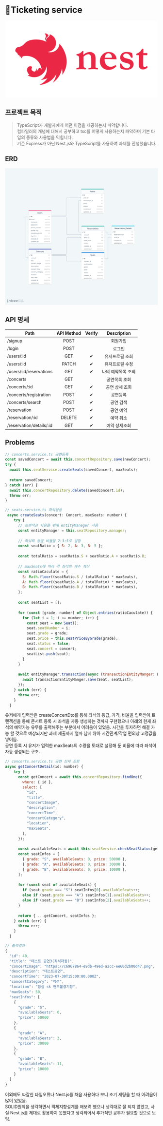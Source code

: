 # 🎫Ticketing service

![Main](/assets/images/image.png)

## 프로젝트 목적

> TypeScript가 개발자에게 어떤 이점을 제공하는지 파악합니다.  
> 컴파일러의 개념에 대해서 공부하고 tsc를 어떻게 사용하는지 파악하며 기본 타입의 종류와 사용법을 익힙니다.  
> 기존 Express가 아닌 Nest.js와 TypeScript를 사용하여 과제를 진행했습니다.

## ERD

![ERD](/assets/images/drawSQL-ticket-export-2023-08-03.png)

## API 명세

| Path                     | API Method | Verify |    Description     |
| ------------------------ | :--------: | :----: | :----------------: |
| /signup                  |    POST    |        |      회원가입      |
| /login                   |    POST    |        |       로그인       |
| /users/:id               |    GET     |   ✔    |  유저프로필 조회   |
| /users/:id               |   PATCH    |   ✔    |  유저프로필 수정   |
| /users/:id/reservations  |    GET     |   ✔    | 나의 예약목록 조회 |
| /concerts                |    GET     |        |   공연목록 조회    |
| /concerts/:id            |    GET     |   ✔    |   공연 상세 조회   |
| /concerts/registration   |    POST    |   ✔    |      공연등록      |
| /concerts/search         |    POST    |   ✔    |     공연 검색      |
| /reservation             |    POST    |   ✔    |     공연 예약      |
| /reservation/:id         |   DELETE   |   ✔    |     예약 취소      |
| /reservation/details/:id |    GET     |   ✔    |   예약 상세조회    |

## Problems

```javascript
// concerts.service.ts 공연등록
const savedConcert = await this.concertRepository.save(newConcert);
try {
  await this.seatService.createSeats(savedConcert, maxSeats);

  return savedConcert;
} catch (err) {
  await this.concertRepository.delete(savedConcert.id);
  throw err;
}
```

```javascript
// seats.service.ts 좌석생성
 async createSeats(concert: Concert, maxSeats: number) {
    try {
      // 트랜잭션 사용을 위해 entityManeger 사용
      const entityManager = this.seatRepository.manager;

      // 좌석의 등급 비율을 2:3:5로 설정
      const seatRatio = { S: 2, A: 3, B: 5 };

      const totalRatio = seatRatio.S + seatRatio.A + seatRatio.B;

      // maxSeats에 따라 각 좌석의 개수 계산
      const ratioCaculate = {
        S: Math.floor((seatRatio.S / totalRatio) * maxSeats),
        A: Math.floor((seatRatio.A / totalRatio) * maxSeats),
        B: Math.floor((seatRatio.B / totalRatio) * maxSeats),
      };

      const seatList = [];

      for (const [grade, number] of Object.entries(ratioCaculate)) {
        for (let i = 1; i <= number; i++) {
          const seat = new Seat();
          seat.seatNumber = i;
          seat.grade = grade;
          seat.price = this.seatPriceByGrade(grade);
          seat.status = false;
          seat.concert = concert;
          seatList.push(seat);
        }
      }

      await entityManager.transaction(async (transactionEntityManger: EntityManager) => {
        await transactionEntityManger.save(Seat, seatList);
      });
    } catch (err) {
      throw err;
    }
  }
```

유저에게 입력받은 createConcertDto를 통해 좌석의 등급, 가격, 비율을 입력받아 트랜잭션을 통해 콘서트 등록 시 좌석을 자동 생성하는 것까지 구현했으나 아래의 현재 좌석의 예약가능 유무를 출력해주는 부분에서 어려움이 있었음. 시간을 투자하면 해결 가능 할 것으로 예상되지만 과제 제출까지 얼마 남지 않아 시간관계/작업 편의상 고정값을 넣어둠.  
공연 등록 시 유저가 입력한 maxSeats의 수량을 토대로 설정해 둔 비율에 따라 좌석이 자동 생성되는 구조.

```javascript
// concerts.service.ts 공연 상세 조회
async getConcertDetail(id: number) {
    try {
      const getConcert = await this.concertRepository.findOne({
        where: { id },
        select: [
          "id",
          "title",
          "concertImage",
          "description",
          "concertTime",
          "concertCategory",
          "location",
          "maxSeats",
        ],
      });

      const availableSeats = await this.seatService.checkSeatStatus(getConcert.id);
      const seatInfos = [
        { grade: "S", availableSeats: 0, price: 50000 },
        { grade: "A", availableSeats: 0, price: 30000 },
        { grade: "B", availableSeats: 0, price: 10000 },
      ];

      for (const seat of availableSeats) {
        if (seat.grade === "S") seatInfos[0].availableSeats++;
        else if (seat.grade === "A") seatInfos[1].availableSeats++;
        else if (seat.grade === "B") seatInfos[2].availableSeats++;
      }

      return { ...getConcert, seatInfos };
    } catch (err) {
      throw err;
    }
  }
```

```javascript
// 출력결과
{
  "id": 40,
  "title": "테스트 공연3(좌석자동)",
  "concertImage": "https://c6967864-e9db-49ed-a2cc-ee60d2b00d47.png",
  "description": "테스트공연",
  "concertTime": "2023-07-30T15:00:00.000Z",
  "concertCategory": "액션",
  "location": "잠실 sk 핸드볼경기장",
  "maxSeats": 50,
  "seatInfos": [
    {
      "grade": "S",
      "availableSeats": 0,
      "price": 50000
    },
    {
      "grade": "A",
      "availableSeats": 3,
      "price": 30000
    },
    {
      "grade": "B",
      "availableSeats": 11,
      "price": 10000
    }
  ]
}
```

이외에도 짜잘한 타입오류나 Nest.js를 처음 사용하다 보니 초기 세팅을 할 때 어려움이 많이 있었음.  
SOLID원칙을 생각하면서 객체지향설계를 해보려 했으나 생각대로 잘 되지 않았고, 사실 Nest.js를 제대로 활용하지 못했다고 생각되어서 추가적인 공부가 필요할 것으로 보임.
